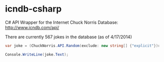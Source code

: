 icndb-csharp
============

C# API Wrapper for the Internet Chuck Norris Database: http://www.icndb.com/api/

There are currently 567 jokes in the database (as of 4/17/2014)

```csharp
var joke = (ChuckNorris.API.Random(exclude: new string[] {"explicit"})response).Result;

Console.WriteLine(joke.Text);
```
